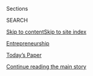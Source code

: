 <div id="app">

<div>

<div class="NYTAppHideMasthead css-zz1s19 e1suatyy0">

<div class="section css-ui9rw0 e1suatyy2">

<div class="css-11hrj97 er09x8g0">

<div class="css-6n7j50">

</div>

<span class="css-1dv1kvn">Sections</span>

<div class="css-10488qs">

<span class="css-1dv1kvn">SEARCH</span>

</div>

[Skip to content](#site-content)[Skip to site
index](#site-index)

</div>

<div id="masthead-section-label" class="css-1fnb9ct eaxe0e00">

[Entrepreneurship](https://www.nytimes.com/pages/business/smallbusiness/index.html)

</div>

<div class="css-10698na e1huz5gh0">

</div>

</div>

<div id="masthead-bar-one" class="section hasLinks css-15hmgas e1csuq9d3">

<div class="css-uqyvli e1csuq9d0">

</div>

<div class="css-1uqjmks e1csuq9d1">

</div>

<div class="css-9e9ivx">

[](https://myaccount.nytimes.com/auth/login?response_type=cookie&client_id=vi)

</div>

<div class="css-1bvtpon e1csuq9d2">

[Today’s Paper](https://www.nytimes.com/section/todayspaper)

</div>

</div>

</div>

</div>

<div data-aria-hidden="false">

<div id="site-content" data-role="main">

<div id="top-wrapper" class="css-15p45cc eaca97t0" type="top">

<div id="top-slug" class="css-19x0jxb eaca97t1" hidden="">

Advertisement

</div>

[Continue reading the main
story](#after-top)

<div class="ad top-wrapper" style="text-align:center;height:100%;display:block;min-height:90px">

<div id="top" class="place-ad" data-position="top" data-size-key="top">

</div>

</div>

<div id="after-top">

</div>

</div>

<div id="collection-business-smallbusiness" class="section css-15h4p1b e9abtgs0">

<div class="css-1j21atc e1svk9qx1">

<div class="css-fmiefx e1svk9qx2">

<div class="css-1hk7r2m eu54l5x0">

<div id="sponsor-wrapper" class="css-7a1pgi eaca97t0" type="sponsor" hidden="">

<div id="sponsor-slug" class="css-1l4mleb eaca97t1" hidden="">

Supported by

</div>

[Continue reading the main
story](#after-sponsor)

<div id="sponsor" class="ad sponsor-wrapper" style="text-align:left;height:100%;display:block">

</div>

<div id="after-sponsor">

</div>

</div>

</div>

### <span class="css-5xm8y ezz4tcd1">[Business](/section/business)</span>

</div>

<div class="css-nfcc9b e1svk9qx3">

<div class="css-vl9dhg e1svk9qx5">

<div class="css-1nrhkj6 e1svk9qx6">

# Entrepreneurship

<div class="follow-button-placeholder" data-collection-id="">

</div>

</div>

</div>

</div>

</div>

1.  [DealBook](/pages/business/dealbook/index.html)
2.  [Markets](https://markets.on.nytimes.com)
3.  [Economy](/section/business/economy)
4.  [Energy](/section/business/energy-environment)
5.  [Media](/section/business/media)
6.  [Technology](/section/technology)
7.  [Personal Tech](/section/technology/personaltech)
8.  [Entrepreneurship](/section/business/smallbusiness)
9.  [Your Money](/section/your-money)

<div class="css-185go5a e1o5byef0">

<div class="css-15cbhtu">

  - [Latest](#stream-panel)
  - <span class="css-6n7j50">Search</span>
    <div class="control">
    <div class="label-container css-1dv1kvn">
    Search
    </div>
    <div class="css-wm4t3d">
    **<span id="clear-search-input" class="css-1dv1kvn">Clear this text
    input</span>
    </div>
    </div>
    <span class="css-1iovbfw"></span>

<div id="stream-panel" class="section css-8msx5b e1jz0cab1">

<div class="css-13mho3u">

1.  
    
    <div class="css-1cp3ece">
    
    <div class="css-1l4spti">
    
    [](/2020/08/04/style/self-care/press-on-nails.html)
    
    <div class="css-79elbk">
    
    ![](https://static01.nyt.com/images/2020/08/04/fashion/04PRESSONNAILS3/merlin_175247889_e509bacb-806f-4895-b166-3e77f82a0e0d-thumbWide.jpg?quality=75&auto=webp&disable=upscale)
    
    </div>
    
    ## Clickety Clack, Press-On Nails Are Back
    
    The onetime ’80s mass-market cheapie has gotten an artisanal upgrade
    — just in time for quarantine home manicures.
    
    <div class="css-1nqbnmb ea5icrr0">
    
    By <span class="css-1n7hynb">Jackie
    Snow</span>
    
    </div>
    
    </div>
    
    <div class="css-1lc2l26 e1xfvim33">
    
    </div>
    
    </div>

2.  
    
    <div class="css-1cp3ece">
    
    <div class="css-1l4spti">
    
    [](/2020/08/04/dining/chef-restaurant-culture.html)
    
    <div class="css-79elbk">
    
    ![](https://static01.nyt.com/images/2020/08/05/dining/05Chefs-Centric-Cover-Illo/05Chefs-Centric-Cover-Illo-thumbWide.jpg?quality=75&auto=webp&disable=upscale)
    
    </div>
    
    ### <span class="css-m70j1g">critic’s Notebook</span>
    
    ## Twilight of the Imperial Chef
    
    For decades, the notion of the lone genius in the kitchen has
    fostered culinary creativity — and restaurants marred by abuse and
    unfairness. This may be the time for change.
    
    <div class="css-1nqbnmb ea5icrr0">
    
    By <span class="css-1n7hynb">Tejal
    Rao</span>
    
    </div>
    
    </div>
    
    <div class="css-1lc2l26 e1xfvim33">
    
    </div>
    
    </div>

3.  
    
    <div class="css-1cp3ece">
    
    <div class="css-1l4spti">
    
    [](/2020/08/04/business/coronavirus-struggling-caterers.html)
    
    <div class="css-79elbk">
    
    ![](https://static01.nyt.com/images/2020/07/31/business/28virus-caterers-sub1/28virus-caterers-sub1-thumbWide.jpg?quality=75&auto=webp&disable=upscale)
    
    </div>
    
    ## ‘Closing Isn’t Even an Option’: With No Events, Caterers Rush to Adjust
    
    The pandemic has devastated the industry. But some entrepreneurs are
    finding creative ways to keep their businesses afloat.
    
    <div class="css-1nqbnmb ea5icrr0">
    
    By <span class="css-1n7hynb">Julie
    Creswell</span>
    
    </div>
    
    </div>
    
    <div class="css-1lc2l26 e1xfvim33">
    
    </div>
    
    </div>

4.  
    
    <div class="css-1cp3ece">
    
    <div class="css-1l4spti">
    
    [](/2020/08/04/business/distilleries-hand-sanitizer-pandemic.html)
    
    <div class="css-79elbk">
    
    ![](https://static01.nyt.com/images/2020/07/28/business/00virus-distilleries1/merlin_174824706_9513ed78-510a-479c-84bb-6771cf818c25-thumbWide.jpg?quality=75&auto=webp&disable=upscale)
    
    </div>
    
    ## Distilleries Raced to Make Hand Sanitizer for the Pandemic. No Longer.
    
    Even though coronavirus cases have surged again, craft distilleries
    say the business of making the disinfectant has become more
    difficult.
    
    <div class="css-1nqbnmb ea5icrr0">
    
    By <span class="css-1n7hynb">Kellen
    Browning</span>
    
    </div>
    
    </div>
    
    <div class="css-1lc2l26 e1xfvim33">
    
    </div>
    
    </div>

5.  
    
    <div class="css-1cp3ece">
    
    <div class="css-1l4spti">
    
    [](/2020/08/03/dining/chinatown-outdoor-dining-coronavirus.html)
    
    <div class="css-79elbk">
    
    ![](https://static01.nyt.com/images/2020/08/05/dining/03Chinatown1/03Chinatown1-thumbWide-v2.jpg?quality=75&auto=webp&disable=upscale)
    
    </div>
    
    ### <span class="css-m70j1g">Critic’s Notebook</span>
    
    ## Chinatown Is Coming Back, One Noodle at a Time
    
    Restaurants in the Manhattan neighborhood suffered early in the
    pandemic. Some are just now experimenting with outdoor service.
    
    <div class="css-1nqbnmb ea5icrr0">
    
    By <span class="css-1n7hynb">Pete
    Wells</span>
    
    </div>
    
    <div class="css-185051n">
    
    [阅读简体中文版](https://cn.nytimes.com/style/20200804/chinatown-outdoor-dining-coronavirus/ "Read in Simplified Chinese")[閱讀繁體中文版](https://cn.nytimes.com/style/20200804/chinatown-outdoor-dining-coronavirus/zh-hant/ "Read in Traditional Chinese")
    
    </div>
    
    </div>
    
    <div class="css-1lc2l26 e1xfvim33">
    
    </div>
    
    </div>

6.  
    
    <div class="css-1cp3ece">
    
    <div class="css-1l4spti">
    
    [](/2020/07/28/dining/ever-chicago-restaurant-coronavirus.html)
    
    <div class="css-79elbk">
    
    ![](https://static01.nyt.com/images/2020/07/29/dining/29virus-ever2/29virus-ever2-thumbWide.jpg?quality=75&auto=webp&disable=upscale)
    
    </div>
    
    ## How to Open a Top-Tier Restaurant in a Pandemic? Rethink Everything
    
    This one, Ever, debuts Tuesday in Chicago with a pricey tasting menu
    and a world-class chef. But on the road to its opening, lofty
    visions have met hard reality.
    
    <div class="css-1nqbnmb ea5icrr0">
    
    By <span class="css-1n7hynb">Mark
    Caro</span>
    
    </div>
    
    </div>
    
    <div class="css-1lc2l26 e1xfvim33">
    
    </div>
    
    </div>

7.  
    
    <div class="css-1cp3ece">
    
    <div class="css-1l4spti">
    
    [](/2020/07/25/style/comic-con-online-artist-alley.html)
    
    <div class="css-79elbk">
    
    ![](https://static01.nyt.com/images/2020/08/02/fashion/25VIRTUAL-ARTIST-ALLEY1/merlin_99908339_34af89fc-2650-4095-bcfb-c786508068a0-thumbWide.jpg?quality=75&auto=webp&disable=upscale)
    
    </div>
    
    ## Comic-Con Is Online, and So Is the Artist Alley
    
    Indie artists who make a significant portion of their income at fan
    conventions are hoping virtual attendees will be willing to spend.
    
    <div class="css-1nqbnmb ea5icrr0">
    
    By <span class="css-1n7hynb">Paige
    Lyman</span>
    
    </div>
    
    </div>
    
    <div class="css-1lc2l26 e1xfvim33">
    
    </div>
    
    </div>

8.  
    
    <div class="css-1cp3ece">
    
    <div class="css-1l4spti">
    
    [](/2020/07/24/style/my-cookie-dealer-instagram.html)
    
    <div class="css-79elbk">
    
    ![](https://static01.nyt.com/images/2020/07/26/fashion/24COOKIEDEALER1/merlin_174495096_be6f93d6-ae8a-4362-a231-2898da1a4cda-thumbWide.jpg?quality=75&auto=webp&disable=upscale)
    
    </div>
    
    ## The Art of the Cookie Drop
    
    My Cookie Dealer, a bakery that delivers and ships orders placed
    through Instagram, has fared well in the time of socially distant
    dining.
    
    <div class="css-1nqbnmb ea5icrr0">
    
    By <span class="css-1n7hynb">Dan
    Greene</span>
    
    </div>
    
    </div>
    
    <div class="css-1lc2l26 e1xfvim33">
    
    </div>
    
    </div>

9.  
    
    <div class="css-1cp3ece">
    
    <div class="css-1l4spti">
    
    [](/2020/07/23/dining/outdoor-dining-olmsted-summer-camp.html)
    
    <div class="css-79elbk">
    
    ![](https://static01.nyt.com/images/2020/07/29/dining/23Dinecamp1/23Dinecamp1-thumbWide-v2.jpg?quality=75&auto=webp&disable=upscale)
    
    </div>
    
    ### <span class="css-m70j1g">Critic’s Notebook</span>
    
    ## A Brooklyn Restaurant’s Answer to Cabin Fever: Summer Camp
    
    Olmsted, like many of its New York City peers, is trying to make the
    most of a strange season by serving up fun and games along with the
    distancing.
    
    <div class="css-1nqbnmb ea5icrr0">
    
    By <span class="css-1n7hynb">Pete
    Wells</span>
    
    </div>
    
    </div>
    
    <div class="css-1lc2l26 e1xfvim33">
    
    </div>
    
    </div>

10. 
    
    <div class="css-1cp3ece">
    
    <div class="css-1l4spti">
    
    [](/2020/07/23/style/coronavirus-manicures-haircuts-tattoos-dog-groomer-at-home.html)
    
    <div class="css-79elbk">
    
    ![](https://static01.nyt.com/images/2020/07/23/fashion/23HOUSECALLS3/23HOUSECALLS3-thumbWide.jpg?quality=75&auto=webp&disable=upscale)
    
    </div>
    
    ## House Calls for Everything\!
    
    Scared to go out for that manicure, dog grooming or tattoo renewal?
    These businesses will come to you.
    
    <div class="css-1nqbnmb ea5icrr0">
    
    By <span class="css-1n7hynb">Ronda Kaysen</span>
    
    </div>
    
    </div>
    
    <div class="css-1lc2l26 e1xfvim33">
    
    </div>
    
    </div>

<div class="css-13mho3u">

<div class="css-1t62hi8">

<div class="css-1stvaey">

Show
More

<div>

<div style="border:0;clip:rect(0 0 0 0);height:1px;margin:-1px;overflow:hidden;white-space:nowrap;padding:0;width:1px;position:absolute" data-role="log" data-aria-live="assertive">

</div>

<div style="border:0;clip:rect(0 0 0 0);height:1px;margin:-1px;overflow:hidden;white-space:nowrap;padding:0;width:1px;position:absolute" data-role="log" data-aria-live="assertive">

</div>

<div style="border:0;clip:rect(0 0 0 0);height:1px;margin:-1px;overflow:hidden;white-space:nowrap;padding:0;width:1px;position:absolute" data-role="log" data-aria-live="polite">

</div>

<div style="border:0;clip:rect(0 0 0 0);height:1px;margin:-1px;overflow:hidden;white-space:nowrap;padding:0;width:1px;position:absolute" data-role="log" data-aria-live="polite">

</div>

</div>

</div>

</div>

</div>

</div>

<div class="css-g6hk37 supplemental">

<div id="mid1-wrapper" class="css-10wkyv7 eaca97t0" type="lede">

<div id="mid1-slug" class="css-1tag3rd eaca97t1">

Advertisement

</div>

[Continue reading the main
story](#after-mid1)

<div id="mid1" class="ad mid1-wrapper" style="text-align:center;height:100%;display:block;min-height:250px">

</div>

<div id="after-mid1">

</div>

</div>

<div id="mktg-wrapper" class="css-oxle51 eaca97t0" type="mktg">

<div id="mktg-slug" class="css-1tag3rd eaca97t1">

Advertisement

</div>

[Continue reading the main
story](#after-mktg)

<div id="mktg" class="ad mktg-wrapper" style="text-align:center;height:100%;display:block">

</div>

<div id="after-mktg">

</div>

</div>

</div>

</div>

</div>

</div>

</div>

</div>

## Site Index

<div>

</div>

## Site Information Navigation

  - [© <span>2020</span> <span>The New York Times
    Company</span>](https://help.nytimes.com/hc/en-us/articles/115014792127-Copyright-notice)

<!-- end list -->

  - [NYTCo](https://www.nytco.com/)
  - [Contact
    Us](https://help.nytimes.com/hc/en-us/articles/115015385887-Contact-Us)
  - [Work with us](https://www.nytco.com/careers/)
  - [Advertise](https://nytmediakit.com/)
  - [T Brand Studio](http://www.tbrandstudio.com/)
  - [Your Ad
    Choices](https://www.nytimes.com/privacy/cookie-policy#how-do-i-manage-trackers)
  - [Privacy](https://www.nytimes.com/privacy)
  - [Terms of
    Service](https://help.nytimes.com/hc/en-us/articles/115014893428-Terms-of-service)
  - [Terms of
    Sale](https://help.nytimes.com/hc/en-us/articles/115014893968-Terms-of-sale)
  - [Site
    Map](https://spiderbites.nytimes.com)
  - [Help](https://help.nytimes.com/hc/en-us)
  - [Subscriptions](https://www.nytimes.com/subscription?campaignId=37WXW)

</div>

</div>
